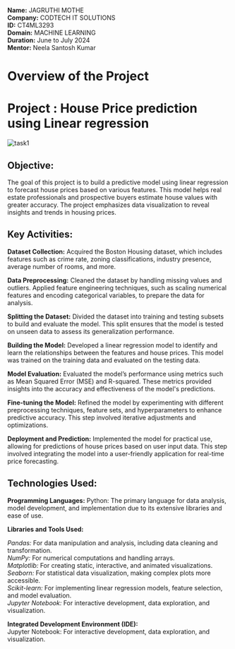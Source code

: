 **Name:** JAGRUTHI MOTHE <br>
**Company:** CODTECH IT SOLUTIONS <br>
**ID:** CT4ML3293 <br>
**Domain:** MACHINE LEARNING <br>
**Duration:** June to July 2024 <br>
**Mentor:** Neela Santosh Kumar <br>

# Overview of the Project

# Project : House Price prediction using Linear regression

![task1](https://github.com/user-attachments/assets/bb299531-50af-4a0b-a3b3-45e9da34f892)

## Objective: 
The goal of this project is to build a predictive model using linear regression to forecast house prices based on various features. This model helps real estate professionals and prospective buyers estimate house values with greater accuracy. The project emphasizes data visualization to reveal insights and trends in housing prices.
## Key Activities:

**Dataset Collection:**
Acquired the Boston Housing dataset, which includes features such as crime rate, zoning classifications, industry presence, average number of rooms, and more.

**Data Preprocessing:**
Cleaned the dataset by handling missing values and outliers. Applied feature engineering techniques, such as scaling numerical features and encoding categorical variables, to prepare the data for analysis.

**Splitting the Dataset:**
Divided the dataset into training and testing subsets to build and evaluate the model. This split ensures that the model is tested on unseen data to assess its generalization performance.

**Building the Model:**
Developed a linear regression model to identify and learn the relationships between the features and house prices. This model was trained on the training data and evaluated on the testing data.

**Model Evaluation:**
Evaluated the model’s performance using metrics such as Mean Squared Error (MSE) and R-squared. These metrics provided insights into the accuracy and effectiveness of the model's predictions.

**Fine-tuning the Model:**
Refined the model by experimenting with different preprocessing techniques, feature sets, and hyperparameters to enhance predictive accuracy. This step involved iterative adjustments and optimizations.

**Deployment and Prediction:**
Implemented the model for practical use, allowing for predictions of house prices based on user input data. This step involved integrating the model into a user-friendly application for real-time price forecasting.
## Technologies Used:

**Programming Languages:**
Python: The primary language for data analysis, model development, and implementation due to its extensive libraries and ease of use.

**Libraries and Tools Used:**

*Pandas:* For data manipulation and analysis, including data cleaning and transformation.\
*NumPy:* For numerical computations and handling arrays.\
*Matplotlib:* For creating static, interactive, and animated visualizations.\
*Seaborn:* For statistical data visualization, making complex plots more accessible.\
*Scikit-learn:* For implementing linear regression models, feature selection, and model evaluation.\
*Jupyter Notebook:* For interactive development, data exploration, and visualization.


**Integrated Development Environment (IDE):**\
Jupyter Notebook: For interactive development, data exploration, and visualization.
